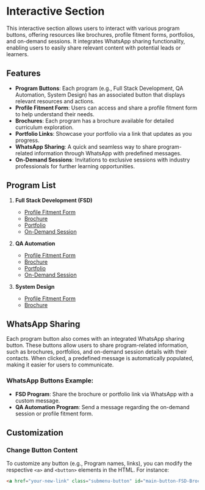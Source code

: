 # Interactive Section

This interactive section allows users to interact with various program buttons, offering resources like brochures, profile fitment forms, portfolios, and on-demand sessions. It integrates WhatsApp sharing functionality, enabling users to easily share relevant content with potential leads or learners.

## Features

- **Program Buttons**: Each program (e.g., Full Stack Development, QA Automation, System Design) has an associated button that displays relevant resources and actions.
- **Profile Fitment Form**: Users can access and share a profile fitment form to help understand their needs.
- **Brochures**: Each program has a brochure available for detailed curriculum exploration.
- **Portfolio Links**: Showcase your portfolio via a link that updates as you progress.
- **WhatsApp Sharing**: A quick and seamless way to share program-related information through WhatsApp with predefined messages.
- **On-Demand Sessions**: Invitations to exclusive sessions with industry professionals for further learning opportunities.

## Program List

1. **Full Stack Development (FSD)**
    - [Profile Fitment Form](https://rebrand.ly/crio-profile-fitment-form)
    - [Brochure](https://drive.google.com/file/d/1ToDkXfLSTd0P2hkuahaWmzPoZfStaDbD/view)
    - [Portfolio](https://www.crio.do/learn/portfolio/full-stack/?name=Crio%20Demo)
    - [On-Demand Session](https://www.crio.do/magic/odt-sf-software-development)

2. **QA Automation**
    - [Profile Fitment Form](https://rebrand.ly/crio-profile-fitment-form)
    - [Brochure](https://drive.google.com/file/d/1LJTGe_mtrcQuOy0U3RB8QD3SUfPTUwWN/view)
    - [Portfolio](https://www.crio.do/learn/portfolio/qa-masters/?name=Crio%20Demo)
    - [On-Demand Session](https://www.crio.do/magic/odt-sf-qa-automation)

3. **System Design**
    - [Profile Fitment Form](https://rebrand.ly/crio-profile-fitment-form)
    - [Brochure](https://drive.google.com/file/d/1uklVJPrVnKrEQv_lOYyXAdYpd8HhErN6/view)

## WhatsApp Sharing

Each program button also comes with an integrated WhatsApp sharing button. These buttons allow users to share program-related information, such as brochures, portfolios, and on-demand session details with their contacts. When clicked, a predefined message is automatically populated, making it easier for users to communicate.

### WhatsApp Buttons Example:

- **FSD Program**: Share the brochure or portfolio link via WhatsApp with a custom message.
- **QA Automation Program**: Send a message regarding the on-demand session or profile fitment form.
  
## Customization

### Change Button Content

To customize any button (e.g., Program names, links), you can modify the respective `<a>` and `<button>` elements in the HTML. For instance:
```html
<a href="your-new-link" class="submenu-button" id="main-button-FSD-Brochure">New Brochure</a>
